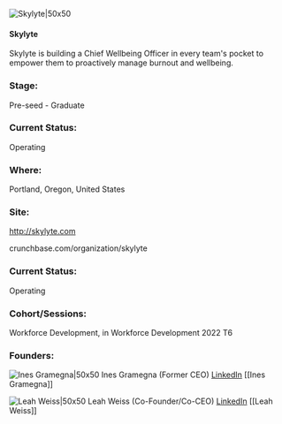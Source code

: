 

![Skylyte|50x50](https://res.cloudinary.com/crunchbase-production/image/upload/vdpoixzfnaieyf7bm5iq)

#### Skylyte
Skylyte is building a Chief Wellbeing Officer in every team's pocket to empower them to proactively manage burnout and wellbeing.

### Stage: 
Pre-seed - Graduate 

### Current Status: 
Operating

### Where:
Portland, Oregon, United States

### Site:
http://skylyte.com



crunchbase.com/organization/skylyte

### Current Status: 
Operating

### Cohort/Sessions: 
Workforce Development, in Workforce Development 2022 T6

### Founders: 

![Ines Gramegna|50x50]() Ines Gramegna (Former CEO) [LinkedIn](https://linkedin.com/in/ines-gramegna-b75864a1) [[Ines Gramegna]]

![Leah Weiss|50x50]() Leah Weiss (Co-Founder/Co-CEO) [LinkedIn](https://linkedin.com/in/leahweissphd) [[Leah Weiss]]



